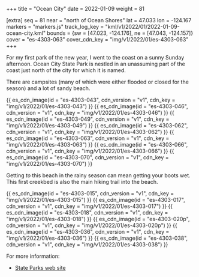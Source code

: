 +++
title = "Ocean City"
date = 2022-01-09
weight = 81

[extra]
seq = 81
near = "north of Ocean Shores"
lat = 47.033
lon = -124.167
markers = "markers.js"
track_log_key = "kml/v1/2022/01/2022-01-09-ocean-city.kml"
bounds = {sw = [47.023, -124.176], ne = [47.043, -124.157]}
cover = "es-4303-063"
cover_cdn_key = "img/v1/2022/01/es-4303-063"
+++

For my first park of the new year, I went to the coast on a sunny Sunday afternoon. Ocean City State Park is nestled in an unassuming part of the coast just north of the city for which it is named.

<!-- more -->

There are campsites (many of which were either flooded or closed for the season) and a lot of sandy beach.

{{ es_cdn_image(id = "es-4303-043", cdn_version = "v1", cdn_key = "img/v1/2022/01/es-4303-043") }}
{{ es_cdn_image(id = "es-4303-046", cdn_version = "v1", cdn_key = "img/v1/2022/01/es-4303-046") }}
{{ es_cdn_image(id = "es-4303-049", cdn_version = "v1", cdn_key = "img/v1/2022/01/es-4303-049") }}
{{ es_cdn_image(id = "es-4303-062", cdn_version = "v1", cdn_key = "img/v1/2022/01/es-4303-062") }}
{{ es_cdn_image(id = "es-4303-063", cdn_version = "v1", cdn_key = "img/v1/2022/01/es-4303-063") }}
{{ es_cdn_image(id = "es-4303-066", cdn_version = "v1", cdn_key = "img/v1/2022/01/es-4303-066") }}
{{ es_cdn_image(id = "es-4303-070", cdn_version = "v1", cdn_key = "img/v1/2022/01/es-4303-070") }}

Getting _to_ this beach in the rainy season can mean getting your boots wet. This first creekbed is also the main hiking trail into the beach.

{{ es_cdn_image(id = "es-4303-015", cdn_version = "v1", cdn_key = "img/v1/2022/01/es-4303-015") }}
{{ es_cdn_image(id = "es-4303-017", cdn_version = "v1", cdn_key = "img/v1/2022/01/es-4303-017") }}
{{ es_cdn_image(id = "es-4303-018", cdn_version = "v1", cdn_key = "img/v1/2022/01/es-4303-018") }}
{{ es_cdn_image(id = "es-4303-020p", cdn_version = "v1", cdn_key = "img/v1/2022/01/es-4303-020p") }}
{{ es_cdn_image(id = "es-4303-036", cdn_version = "v1", cdn_key = "img/v1/2022/01/es-4303-036") }}
{{ es_cdn_image(id = "es-4303-038", cdn_version = "v1", cdn_key = "img/v1/2022/01/es-4303-038") }}


For more information:

* [State Parks web site](https://parks.state.wa.us/554/Ocean-City)
